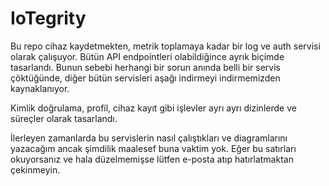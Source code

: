 # IoTegrity

Bu repo cihaz kaydetmekten, metrik toplamaya kadar bir log ve
auth servisi olarak çalışuyor. Bütün API endpointleri olabildiğince
ayrık biçimde tasarlandı. Bunun sebebi herhangi bir sorun anında belli
bir servis çöktüğünde, diğer bütün servisleri aşağı indirmeyi indirmemizden
kaynaklanıyor.

Kimlik doğrulama, profil, cihaz kayıt gibi işlevler ayrı ayrı dizinlerde
ve süreçler olarak tasarlandı.

İlerleyen zamanlarda bu servislerin nasıl çalıştıkları ve diagramlarını
yazacağım ancak şimdilik maalesef buna vaktim yok. Eğer bu satırları okuyorsanız
ve hala düzelmemişse lütfen e-posta atıp hatırlatmaktan çekinmeyin.